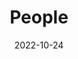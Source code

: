 ---
title: People
date: 2022-10-24

type: landing

sections:
  - block: people
    content:
      title: 核心成员
      # Choose which groups/teams of users to display.
      #   Edit `user_groups` in each user's profile to add them to one or more of these groups.
      user_groups:
          - 课题负责人
          - 专题负责人
          - 研究人员
      sort_by: Params.last_name
      sort_ascending: true
    design:
      show_interests: false
      show_role: true
      show_social: true
---